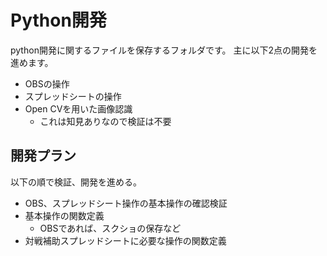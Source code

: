 # Python開発
python開発に関するファイルを保存するフォルダです。  主に以下2点の開発を進めます。
- OBSの操作
- スプレッドシートの操作
- Open CVを用いた画像認識
  - これは知見ありなので検証は不要
## 開発プラン
以下の順で検証、開発を進める。
- OBS、スプレッドシート操作の基本操作の確認検証
- 基本操作の関数定義
  - OBSであれば、スクショの保存など
- 対戦補助スプレッドシートに必要な操作の関数定義